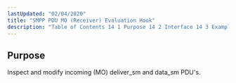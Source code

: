 ```yaml
---
lastUpdated: "02/04/2020"
title: "SMPP PDU MO (Receiver) Evaluation Hook"
description: "Table of Contents 14 1 Purpose 14 2 Interface 14 3 Examples Inspect and modify incoming MO deliver sm and data sm PDU s..."
---
```



## <a name="SMPPPDUMOEvaluationHook.purpose"></a> Purpose

Inspect and modify incoming (MO) deliver_sm and data_sm PDU's.